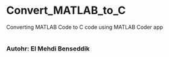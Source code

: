 # Convert_MATLAB_to_C
Converting MATLAB Code to C code using MATLAB Coder app

#

### Autohr: El Mehdi Benseddik

